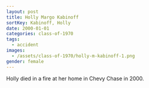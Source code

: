 ```yaml
---
layout: post
title: Holly Margo Kabinoff
sortKey: Kabinoff, Holly
date: 2000-01-01
categories: class-of-1970
tags:
  - accident
images:
  - /assets/class-of-1970/holly-m-kabinoff-1.png
gender: female
---
```

Holly died in a fire at her home in Chevy Chase in 2000.
